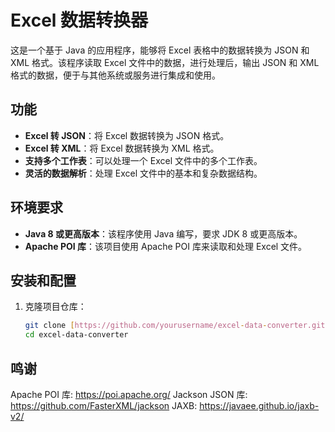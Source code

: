 # Excel 数据转换器

这是一个基于 Java 的应用程序，能够将 Excel 表格中的数据转换为 JSON 和 XML 格式。该程序读取 Excel 文件中的数据，进行处理后，输出 JSON 和 XML 格式的数据，便于与其他系统或服务进行集成和使用。

## 功能

- **Excel 转 JSON**：将 Excel 数据转换为 JSON 格式。
- **Excel 转 XML**：将 Excel 数据转换为 XML 格式。
- **支持多个工作表**：可以处理一个 Excel 文件中的多个工作表。
- **灵活的数据解析**：处理 Excel 文件中的基本和复杂数据结构。

## 环境要求

- **Java 8 或更高版本**：该程序使用 Java 编写，要求 JDK 8 或更高版本。
- **Apache POI 库**：该项目使用 Apache POI 库来读取和处理 Excel 文件。

## 安装和配置

1. 克隆项目仓库：
   ```bash
   git clone [https://github.com/yourusername/excel-data-converter.git](https://github.com/Dddddduo/Excel-to-JsonOrXml.git)
   cd excel-data-converter

## 鸣谢

Apache POI 库: https://poi.apache.org/
Jackson JSON 库: https://github.com/FasterXML/jackson
JAXB: https://javaee.github.io/jaxb-v2/
